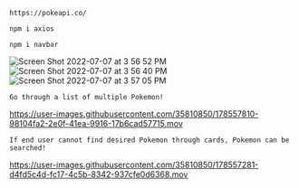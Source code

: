 ```
https://pokeapi.co/
```
```
npm i axios
```
```
npm i navbar
```
![Screen Shot 2022-07-07 at 3 56 52 PM](https://user-images.githubusercontent.com/35810850/178556577-3551d84a-bb3e-4543-b291-bd85014a8ddb.JPEG)
![Screen Shot 2022-07-07 at 3 56 40 PM](https://user-images.githubusercontent.com/35810850/178556576-e4ed5cd5-ed44-4b0b-9651-960a384ffb14.JPEG)
![Screen Shot 2022-07-07 at 3 57 05 PM](https://user-images.githubusercontent.com/35810850/178556578-997d31fd-df31-48c2-91dc-ed6ef35db483.JPEG)

```
Go through a list of multiple Pokemon!
```


https://user-images.githubusercontent.com/35810850/178557810-98104fa2-2e0f-41ea-9916-17b6cad57715.mov

```
If end user cannot find desired Pokemon through cards, Pokemon can be searched!
```
https://user-images.githubusercontent.com/35810850/178557281-d4fd5c4d-fc17-4c5b-8342-937cfe0d6368.mov




